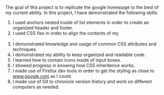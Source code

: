 The goal of this project is to replicate the google homepage to the best of my current ability. In this project, I have demonstrated the following skills:
1. I used anchors nested inside of list elements in order to create an organized header and footer.
2. I used CSS flex in order to align the contents of my <main>.
3. I demonstrated knowledge and usage of common CSS attributes and techniques. 
4. I demonstrated my ability to keep organized and readable code. 
5. I learned how to contain icons inside of input boxes. 
6. I showed progress in knowing how CSS inheritence works.
7. I made use of Firefox dev tools in order to get the styling as close to www.google.com as I could.
8. I made use of Git to chronicle version history and work on different computers as needed. 